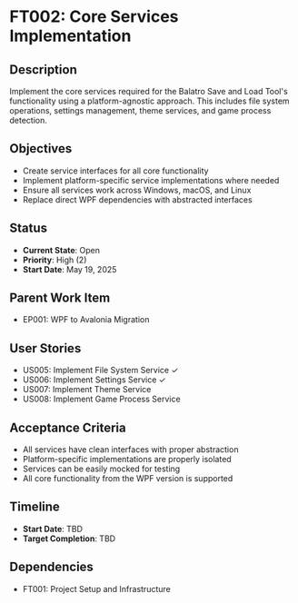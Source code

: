 # FT002: Core Services Implementation

## Description
Implement the core services required for the Balatro Save and Load Tool's functionality using a platform-agnostic approach. This includes file system operations, settings management, theme services, and game process detection.

## Objectives
- Create service interfaces for all core functionality
- Implement platform-specific service implementations where needed
- Ensure all services work across Windows, macOS, and Linux
- Replace direct WPF dependencies with abstracted interfaces

## Status
- **Current State**: Open
- **Priority**: High (2)
- **Start Date**: May 19, 2025

## Parent Work Item
- EP001: WPF to Avalonia Migration

## User Stories
- US005: Implement File System Service ✓
- US006: Implement Settings Service ✓
- US007: Implement Theme Service
- US008: Implement Game Process Service

## Acceptance Criteria
- All services have clean interfaces with proper abstraction
- Platform-specific implementations are properly isolated
- Services can be easily mocked for testing
- All core functionality from the WPF version is supported

## Timeline
- **Start Date**: TBD
- **Target Completion**: TBD

## Dependencies
- FT001: Project Setup and Infrastructure
